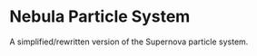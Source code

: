 Nebula Particle System
=========================

A simplified/rewritten version of the Supernova particle system.
